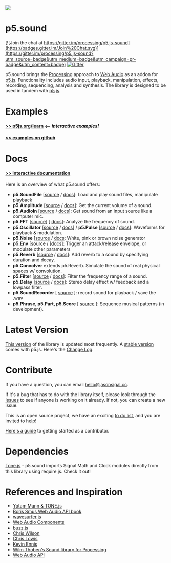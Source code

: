 
![](http://p5js.org/img/libraries/sound.jpg)

p5.sound
========

[![Join the chat at https://gitter.im/processing/p5.js-sound](https://badges.gitter.im/Join%20Chat.svg)](https://gitter.im/processing/p5.js-sound?utm_source=badge&utm_medium=badge&utm_campaign=pr-badge&utm_content=badge)
[![Gitter](https://badges.gitter.im/Join%20Chat.svg)](https://gitter.im/therewasaguy/p5.js-sound?utm_source=badge&utm_medium=badge&utm_campaign=pr-badge)

p5.sound brings the [Processing](http://processing.org) approach to [Web Audio](http://w3.org/TR/webaudio/) as an addon for [p5.js](http://github.com/lmccart/p5.js). Functionality includes audio input, playback, manipulation, effects, recording, sequencing, analysis and synthesis. The library is designed to be used in tandem with [p5.js](http://p5js.org).

 Examples
========
#### [>> p5js.org/learn](http://p5js.org/learn/)  ***<-- interactive examples!***

#### [>> examples on github](https://github.com/therewasaguy/p5.sound/tree/master/examples)


Docs
============
#### [>> interactive documentation](http://p5js.org/reference/#/libraries/p5.sound)

Here is an overview of what p5.sound offers:
- **p5.SoundFile** [[source](https://github.com/therewasaguy/p5.sound/blob/master/src/soundfile.js) /  [docs](http://p5js.org/reference/#/p5.SoundFile)]:  Load and play sound files, manipulate playback
- **p5.Amplitude** [[source](https://github.com/therewasaguy/p5.sound/blob/master/src/amplitude.js) /  [docs](http://p5js.org/reference/#/p5.Amplitude)]: Get the current volume of a sound.
- **p5.AudioIn** [[source](https://github.com/therewasaguy/p5.sound/blob/master/src/audioin.js) /  [docs](http://p5js.org/reference/#/p5.AudioIn)]: Get sound from an input source like a computer mic.
- **p5.FFT** [[source](https://github.com/therewasaguy/p5.sound/blob/master/src/fft.js)] [ [docs](http://p5js.org/reference/#/p5.FFT)]: Analyze the frequency of sound.
- **p5.Oscillator** [[source](https://github.com/therewasaguy/p5.sound/blob/master/src/oscillator.js) /  [docs](http://p5js.org/reference/#/p5.Oscillator)] / **p5.Pulse** [[source](https://github.com/therewasaguy/p5.sound/blob/master/src/pulse.js) / [docs](http://p5js.org/reference/#/p5.Pulse)]: Waveforms for playback & modulation.
- **p5.Noise** [[source](https://github.com/therewasaguy/p5.sound/blob/master/src/noise.js) / [docs](http://p5js.org/reference/#/p5.Noise): White, pink or brown noise generator
- **p5.Env** [[source](https://github.com/therewasaguy/p5.sound/blob/master/src/env.js) / [[docs](http://p5js.org/reference/#/p5.Env)]: Trigger an attack/release envelope, or modulate other parameters
- **p5.Reverb** [[source](https://github.com/therewasaguy/p5.sound/blob/master/src/reverb.js) / [docs](http://p5js.org/reference/#/p5.Reverb)]: Add reverb to a sound by specifying duration and decay. 
- **p5.Convolver** extends p5.Reverb. Simulate the sound of real physical spaces w/ convolution.
- **p5.Filter** [[source](https://github.com/therewasaguy/p5.sound/blob/master/src/filter.js) / [docs](http://p5js.org/reference/#/p5.Filter)]: Filter the frequency range of a sound.
- **p5.Delay** [[source](https://github.com/therewasaguy/p5.sound/blob/master/src/delay.js) / [docs](http://p5js.org/reference/#/p5.Delay)]: Stereo delay effect w/ feedback and a lowpass filter.
- **p5.SoundRecorder** [ [source](https://github.com/therewasaguy/p5.sound/blob/master/src/soundrecorder.js) ]: record sound for playback / save the .wav
- **p5.Phrase, p5.Part, p5.Score** [ [source](https://github.com/therewasaguy/p5.sound/blob/master/src/looper.js) ]: Sequence musical patterns (in development).


Latest Version
========
[This version](https://github.com/therewasaguy/p5.sound/blob/master/lib) of the library is updated most frequently. A [stable version](http://p5js.org/download/) comes with p5.js. Here's the [Change Log](https://github.com/therewasaguy/p5.sound/blob/master/changelog.md).

Contribute
========
If you have a question, you can email hello@jasonsigal.cc.

If it's a bug that has to do with the library itself, please look through the [Issues](https://github.com/therewasaguy/p5.sound/issues) to see if anyone is working on it already. If not, you can create a new issue.

This is an open source project, we have an exciting [to do list](https://github.com/therewasaguy/p5.sound/blob/master/todo.md), and you are invited to help!

[Here's a guide](https://github.com/processing/p5.js-sound/wiki/Contribute) to getting started as a contributor.

Dependencies
=========
[Tone.js](https://github.com/TONEnoTONE/Tone.js) - p5.sound imports Signal Math and Clock modules directly from this library using require.js. Check it out!

References and Inspiration
=========
- [Yotam Mann & TONE.js](https://github.com/TONEnoTONE/Tone.js)
- [Boris Smus Web Audio API book](http://www.apache.org/licenses/LICENSE-2.0)
- [wavesurfer.js](https://github.com/katspaugh/wavesurfer.js)
- [Web Audio Components](https://github.com/web-audio-components)
- [buzz.js](http://buzz.jaysalvat.com/)
- [Chris Wilson](https://github.com/cwilso/)
- [Chris Lowis](http://blog.chrislowis.co.uk/)
- [Kevin Ennis](https://github.com/kevincennis)
- [Wilm Thoben's Sound library for Processing](https://github.com/processing/processing/tree/master/java/libraries/sound)
- [Web Audio API](http://webaudio.github.io/web-audio-api/)
